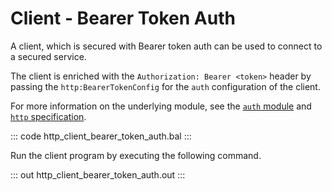 # Client - Bearer Token Auth

A client, which is secured with Bearer token auth can be used to connect to a secured service.

The client is enriched with the `Authorization: Bearer <token>` header by passing the `http:BearerTokenConfig` for the `auth` configuration of the client.

For more information on the underlying module, see the [`auth` module](https://lib.ballerina.io/ballerina/auth/latest/)
and [`http` specification](https://ballerina.io/spec/http/#9116-client---bearer-token-auth).

::: code http_client_bearer_token_auth.bal :::

Run the client program by executing the following command.

::: out http_client_bearer_token_auth.out :::
